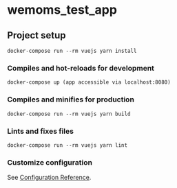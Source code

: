 # wemoms_test_app

## Project setup
```
docker-compose run --rm vuejs yarn install
```

### Compiles and hot-reloads for development
```
docker-compose up (app accessible via localhost:8080)
```

### Compiles and minifies for production
```
docker-compose run --rm vuejs yarn build
```

### Lints and fixes files
```
docker-compose run --rm vuejs yarn lint
```

### Customize configuration
See [Configuration Reference](https://cli.vuejs.org/config/).
